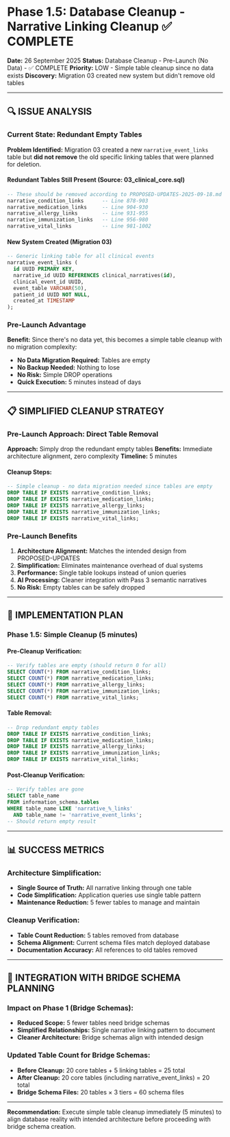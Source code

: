 # Phase 1.5: Database Cleanup - Narrative Linking Cleanup ✅ COMPLETE

**Date:** 26 September 2025
**Status:** Database Cleanup - Pre-Launch (No Data) - ✅ COMPLETE
**Priority:** LOW - Simple table cleanup since no data exists
**Discovery:** Migration 03 created new system but didn't remove old tables

---

## 🔍 **ISSUE ANALYSIS**

### **Current State: Redundant Empty Tables**

**Problem Identified:** Migration 03 created a new `narrative_event_links` table but **did not remove** the old specific linking tables that were planned for deletion.

#### **Redundant Tables Still Present** (Source: 03_clinical_core.sql)
```sql
-- These should be removed according to PROPOSED-UPDATES-2025-09-18.md
narrative_condition_links      -- Line 878-903
narrative_medication_links     -- Line 904-930
narrative_allergy_links        -- Line 931-955
narrative_immunization_links   -- Line 956-980
narrative_vital_links          -- Line 981-1002
```

#### **New System Created** (Migration 03)
```sql
-- Generic linking table for all clinical events
narrative_event_links (
  id UUID PRIMARY KEY,
  narrative_id UUID REFERENCES clinical_narratives(id),
  clinical_event_id UUID,
  event_table VARCHAR(50),
  patient_id UUID NOT NULL,
  created_at TIMESTAMP
);
```

### **Pre-Launch Advantage**

**Benefit:** Since there's no data yet, this becomes a simple table cleanup with no migration complexity:
- **No Data Migration Required:** Tables are empty
- **No Backup Needed:** Nothing to lose
- **No Risk:** Simple DROP operations
- **Quick Execution:** 5 minutes instead of days

---

## 📋 **SIMPLIFIED CLEANUP STRATEGY**

### **Pre-Launch Approach: Direct Table Removal**

**Approach:** Simply drop the redundant empty tables
**Benefits:** Immediate architecture alignment, zero complexity
**Timeline:** 5 minutes

#### **Cleanup Steps:**
```sql
-- Simple cleanup - no data migration needed since tables are empty
DROP TABLE IF EXISTS narrative_condition_links;
DROP TABLE IF EXISTS narrative_medication_links;
DROP TABLE IF EXISTS narrative_allergy_links;
DROP TABLE IF EXISTS narrative_immunization_links;
DROP TABLE IF EXISTS narrative_vital_links;
```

### **Pre-Launch Benefits**

1. **Architecture Alignment:** Matches the intended design from PROPOSED-UPDATES
2. **Simplification:** Eliminates maintenance overhead of dual systems
3. **Performance:** Single table lookups instead of union queries
4. **AI Processing:** Cleaner integration with Pass 3 semantic narratives
5. **No Risk:** Empty tables can be safely dropped

---

## 🔧 **IMPLEMENTATION PLAN**

### **Phase 1.5: Simple Cleanup (5 minutes)**

#### **Pre-Cleanup Verification:**
```sql
-- Verify tables are empty (should return 0 for all)
SELECT COUNT(*) FROM narrative_condition_links;
SELECT COUNT(*) FROM narrative_medication_links;
SELECT COUNT(*) FROM narrative_allergy_links;
SELECT COUNT(*) FROM narrative_immunization_links;
SELECT COUNT(*) FROM narrative_vital_links;
```

#### **Table Removal:**
```sql
-- Drop redundant empty tables
DROP TABLE IF EXISTS narrative_condition_links;
DROP TABLE IF EXISTS narrative_medication_links;
DROP TABLE IF EXISTS narrative_allergy_links;
DROP TABLE IF EXISTS narrative_immunization_links;
DROP TABLE IF EXISTS narrative_vital_links;
```

#### **Post-Cleanup Verification:**
```sql
-- Verify tables are gone
SELECT table_name
FROM information_schema.tables
WHERE table_name LIKE 'narrative_%_links'
  AND table_name != 'narrative_event_links';
-- Should return empty result
```

---

## 📊 **SUCCESS METRICS**

### **Architecture Simplification:**
- **Single Source of Truth:** All narrative linking through one table
- **Code Simplification:** Application queries use single table pattern
- **Maintenance Reduction:** 5 fewer tables to manage and maintain

### **Cleanup Verification:**
- **Table Count Reduction:** 5 tables removed from database
- **Schema Alignment:** Current schema files match deployed database
- **Documentation Accuracy:** All references to old tables removed

---

## 🔗 **INTEGRATION WITH BRIDGE SCHEMA PLANNING**

### **Impact on Phase 1 (Bridge Schemas):**
- **Reduced Scope:** 5 fewer tables need bridge schemas
- **Simplified Relationships:** Single narrative linking pattern to document
- **Cleaner Architecture:** Bridge schemas align with intended design

### **Updated Table Count for Bridge Schemas:**
- **Before Cleanup:** 20 core tables + 5 linking tables = 25 total
- **After Cleanup:** 20 core tables (including narrative_event_links) = 20 total
- **Bridge Schema Files:** 20 tables × 3 tiers = 60 schema files

---

**Recommendation:** Execute simple table cleanup immediately (5 minutes) to align database reality with intended architecture before proceeding with bridge schema creation.